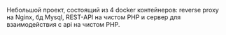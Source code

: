 Небольшой проект, состоящий из 4 docker контейнеров: reverse proxy на Nginx, бд Mysql, REST-API на чистом PHP и сервер для взаимодействия с api на чистом PHP.
